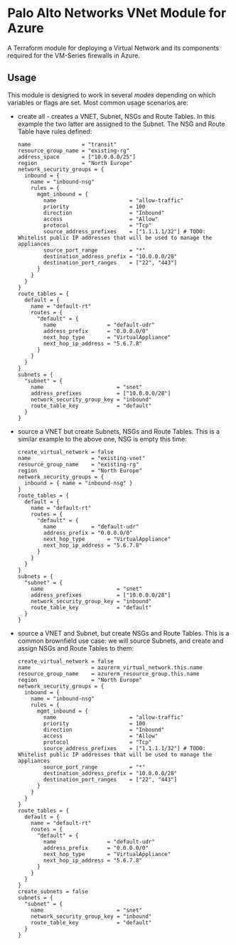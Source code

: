 # Palo Alto Networks VNet Module for Azure

A Terraform module for deploying a Virtual Network and its components required for the VM-Series firewalls in Azure.

## Usage

This module is designed to work in several *modes* depending on which variables or flags are set. Most common usage scenarios are:

- create all -  creates a VNET, Subnet, NSGs and Route Tables. In this example the two latter are assigned to the Subnet. The NSG and Route Table have rules defined:
  
  ```hcl
  name                = "transit"
  resource_group_name = "existing-rg"
  address_space       = ["10.0.0.0/25"]
  region              = "North Europe"
  network_security_groups = {
    inbound = {
      name = "inbound-nsg"
      rules = {
        mgmt_inbound = {
          name                       = "allow-traffic"
          priority                   = 100
          direction                  = "Inbound"
          access                     = "Allow"
          protocol                   = "Tcp"
          source_address_prefixes    = ["1.1.1.1/32"] # TODO: Whitelist public IP addresses that will be used to manage the appliances
          source_port_range          = "*"
          destination_address_prefix = "10.0.0.0/28"
          destination_port_ranges    = ["22", "443"]
        }
      }
    }
  }
  route_tables = {
    default = {
      name = "default-rt"
      routes = {
        "default" = {
          name                = "default-udr"
          address_prefix      = "0.0.0.0/0"
          next_hop_type       = "VirtualAppliance"
          next_hop_ip_address = "5.6.7.8"
        }
      }
    }
  }
  subnets = {
    "subnet" = {
      name                       = "snet"
      address_prefixes           = ["10.0.0.0/28"]
      network_security_group_key = "inbound"
      route_table_key            = "default"
    }
  }
  ```

- source a VNET but create Subnets, NSGs and Route Tables. This is a similar example to the above one, NSG is empty this time:

  ```hcl
  create_virtual_network = false
  name                   = "existing-vnet"
  resource_group_name    = "existing-rg"
  region                 = "North Europe"
  network_security_groups = {
    inbound = { name = "inbound-nsg" }
  }
  route_tables = {
    default = {
      name = "default-rt"
      routes = {
        "default" = {
          name           = "default-udr"
          address_prefix = "0.0.0.0/0"
          next_hop_type       = "VirtualAppliance"
          next_hop_ip_address = "5.6.7.8"
        }
      }
    }
  }
  subnets = {
    "subnet" = {
      name                       = "snet"
      address_prefixes           = ["10.0.0.0/28"]
      network_security_group_key = "inbound"
      route_table_key            = "default"
    }
  }
  ```

- source a VNET and Subnet, but create NSGs and Route Tables. This is a common brownfield use case: we will source Subnets, and create and assign NSGs and Route Tables to them:

  ```hcl
  create_virtual_network = false
  name                   = azurerm_virtual_network.this.name
  resource_group_name    = azurerm_resource_group.this.name
  region                 = "North Europe"
  network_security_groups = {
    inbound = {
      name = "inbound-nsg"
      rules = {
        mgmt_inbound = {
          name                       = "allow-traffic"
          priority                   = 100
          direction                  = "Inbound"
          access                     = "Allow"
          protocol                   = "Tcp"
          source_address_prefixes    = ["1.1.1.1/32"] # TODO: Whitelist public IP addresses that will be used to manage the appliances
          source_port_range          = "*"
          destination_address_prefix = "10.0.0.0/28"
          destination_port_ranges    = ["22", "443"]
        }
      }
    }
  }
  route_tables = {
    default = {
      name = "default-rt"
      routes = {
        "default" = {
          name                = "default-udr"
          address_prefix      = "0.0.0.0/0"
          next_hop_type       = "VirtualAppliance"
          next_hop_ip_address = "5.6.7.8"
        }
      }
    }
  }
  create_subnets = false
  subnets = {
    "subnet" = {
      name                       = "snet"
      network_security_group_key = "inbound"
      route_table_key            = "default"
    }
  }
  ```
